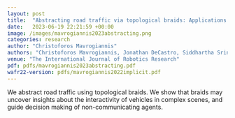 ```yaml
---
layout: post
title:  "Abstracting road traffic via topological braids: Applications to traffic flow analysis and distributed control"
date:   2023-06-19 22:21:59 +00:00
image: /images/mavrogiannis2023abstracting.png
categories: research
author: "Christoforos Mavrogiannis"
authors: "Christoforos Mavrogiannis, Jonathan DeCastro, Siddhartha Srinivasa"
venue: "The International Journal of Robotics Research"
pdf: pdfs/mavrogiannis2023abstracting.pdf
wafr22-version: pdfs/mavrogiannis2022implicit.pdf
---
```

We abstract road traffic using topological braids. We show that braids may uncover insights about the interactivity of vehicles in complex scenes, and guide decision making of non-communicating agents.